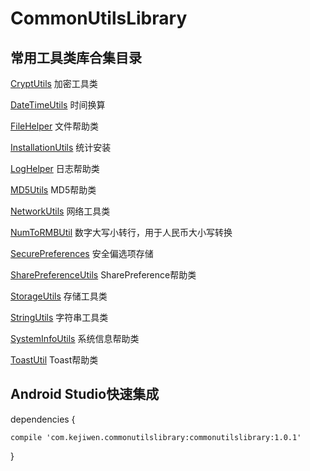 # CommonUtilsLibrary
## 常用工具类库合集目录
[CryptUtils](https://github.com/tangqifa/CommonUtilsLibrary/blob/master/CommonUitls/commonutilslibrary/src/main/java/com/kejiwen/commonutilslibrary/CryptUtils.java) 加密工具类

[DateTimeUtils](https://github.com/tangqifa/CommonUtilsLibrary/blob/master/CommonUitls/commonutilslibrary/src/main/java/com/kejiwen/commonutilslibrary/DateTimeUtils.java) 时间换算

[FileHelper](https://github.com/tangqifa/CommonUtilsLibrary/blob/master/CommonUitls/commonutilslibrary/src/main/java/com/kejiwen/commonutilslibrary/FileHelper.java) 文件帮助类

[InstallationUtils](https://github.com/tangqifa/CommonUtilsLibrary/blob/master/CommonUitls/commonutilslibrary/src/main/java/com/kejiwen/commonutilslibrary/InstallationUtils.java) 统计安装

[LogHelper](https://github.com/tangqifa/CommonUtilsLibrary/blob/master/CommonUitls/commonutilslibrary/src/main/java/com/kejiwen/commonutilslibrary/LogHelper.java) 日志帮助类

[MD5Utils](https://github.com/tangqifa/CommonUtilsLibrary/blob/master/CommonUitls/commonutilslibrary/src/main/java/com/kejiwen/commonutilslibrary/MD5Utils.java) MD5帮助类

[NetworkUtils](https://github.com/tangqifa/CommonUtilsLibrary/blob/master/CommonUitls/commonutilslibrary/src/main/java/com/kejiwen/commonutilslibrary/NetworkUtils.java) 网络工具类

[NumToRMBUtil](https://github.com/tangqifa/CommonUtilsLibrary/blob/master/CommonUitls/commonutilslibrary/src/main/java/com/kejiwen/commonutilslibrary/NumToRMBUtil.java) 数字大写小转行，用于人民币大小写转换

[SecurePreferences](https://github.com/tangqifa/CommonUtilsLibrary/blob/master/CommonUitls/commonutilslibrary/src/main/java/com/kejiwen/commonutilslibrary/SecurePreferences.java) 安全偏选项存储

[SharePreferenceUtils](https://github.com/tangqifa/CommonUtilsLibrary/blob/master/CommonUitls/commonutilslibrary/src/main/java/com/kejiwen/commonutilslibrary/SharePreferenceUtils.java) SharePreference帮助类

[StorageUtils](https://github.com/tangqifa/CommonUtilsLibrary/blob/master/CommonUitls/commonutilslibrary/src/main/java/com/kejiwen/commonutilslibrary/StorageUtils.java) 存储工具类

[StringUtils](https://github.com/tangqifa/CommonUtilsLibrary/blob/master/CommonUitls/commonutilslibrary/src/main/java/com/kejiwen/commonutilslibrary/StringUtils.java) 字符串工具类

[SystemInfoUtils](https://github.com/tangqifa/CommonUtilsLibrary/blob/master/CommonUitls/commonutilslibrary/src/main/java/com/kejiwen/commonutilslibrary/SystemInfoUtils.java) 系统信息帮助类

[ToastUtil](https://github.com/tangqifa/CommonUtilsLibrary/blob/master/CommonUitls/commonutilslibrary/src/main/java/com/kejiwen/commonutilslibrary/ToastUtil.java) Toast帮助类
## Android Studio快速集成

dependencies { 
  
    compile 'com.kejiwen.commonutilslibrary:commonutilslibrary:1.0.1'
    
}
